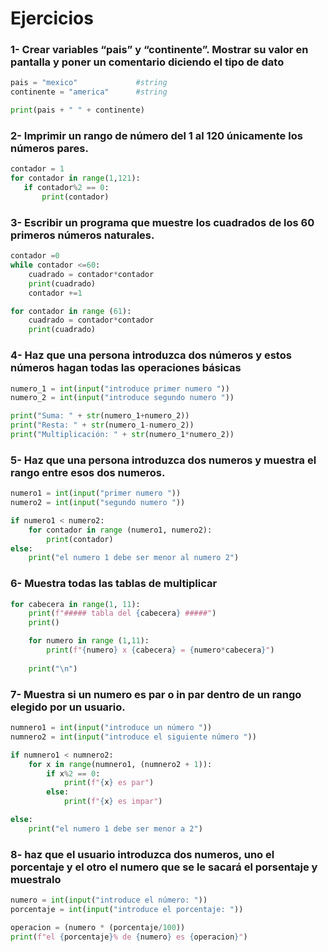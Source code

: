 # Ejercicios



### 1- Crear variables “pais” y “continente”. Mostrar su valor en pantalla y poner un comentario diciendo el tipo de dato

```python
pais = "mexico"         	#string
continente = "america"      #string

print(pais + " " + continente)

```



### 2- Imprimir un rango de número del 1 al 120 únicamente los números pares.

```python
contador = 1
for contador in range(1,121):
   if contador%2 == 0:
       print(contador) 
```



### 3- Escribir un programa que muestre los cuadrados de los 60 primeros números naturales.

```python
contador =0
while contador <=60:
    cuadrado = contador*contador
    print(cuadrado)
    contador +=1

for contador in range (61):
    cuadrado = contador*contador
    print(cuadrado)
```



### 4- Haz que una persona introduzca dos números y estos números hagan todas las operaciones básicas

```py
numero_1 = int(input("introduce primer numero "))
numero_2 = int(input("introduce segundo numero "))

print("Suma: " + str(numero_1+numero_2))
print("Resta: " + str(numero_1-numero_2))
print("Multiplicación: " + str(numero_1*numero_2))
```



### 5- Haz que una persona introduzca dos numeros y muestra el rango entre esos dos numeros.

```python
numero1 = int(input("primer numero "))
numero2 = int(input("segundo numero "))

if numero1 < numero2:
    for contador in range (numero1, numero2):
        print(contador)
else:
    print("el numero 1 debe ser menor al numero 2")
```



### 6- Muestra todas las tablas de multiplicar

```python
for cabecera in range(1, 11):
    print(f"##### tabla del {cabecera} #####")
    print()

    for numero in range (1,11):
        print(f"{numero} x {cabecera} = {numero*cabecera}")
    
    print("\n")
```



### 7- Muestra si un numero es par o in par dentro de un rango elegido por un usuario. 

```python
numnero1 = int(input("introduce un número "))
numnero2 = int(input("introduce el siguiente número "))

if numnero1 < numnero2:
    for x in range(numnero1, (numnero2 + 1)):
        if x%2 == 0:
            print(f"{x} es par")
        else:
            print(f"{x} es impar")

else:
    print("el numero 1 debe ser menor a 2")
```



### 8- haz que el usuario introduzca dos numeros, uno el porcentaje y el otro el numero que se le sacará el porsentaje y muestralo

```python
numero = int(input("introduce el número: "))
porcentaje = int(input("introduce el porcentaje: "))

operacion = (numero * (porcentaje/100))
print(f"el {porcentaje}% de {numero} es {operacion}")
```

















